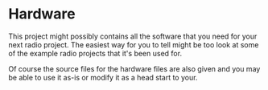 # Hardware

This project might possibly contains all the software that you need for your next radio project.
The easiest way for you to tell might be too look at some of the example radio projects that it's been used for.

Of course the source
files for the hardware files are also given and you may be able to
use it as-is or modify it as a head start to your.


